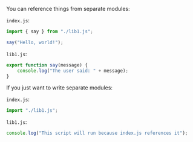 You can reference things from separate modules:

`index.js`:

```js
import { say } from "./lib1.js";

say("Hello, world!");
```

`lib1.js`:

```js
export function say(message) {
    console.log("The user said: " + message);
}
```

If you just want to write separate modules:

`index.js`:

```js
import "./lib1.js";
```

`lib1.js`:

```js
console.log("This script will run because index.js references it");
```
